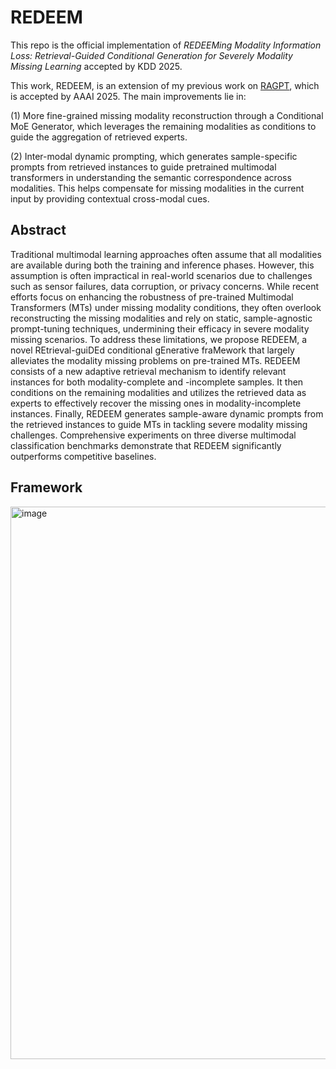 # REDEEM
This repo is the official implementation of _REDEEMing Modality Information Loss: Retrieval-Guided Conditional Generation for Severely Modality Missing Learning_ accepted by KDD 2025. 

This work, REDEEM, is an extension of my previous work on [RAGPT](https://doi.org/10.1609/aaai.v39i17.33984), which is accepted by AAAI 2025. The main improvements lie in: 

(1) More fine-grained missing modality reconstruction through a Conditional MoE Generator, which leverages the remaining modalities as conditions to guide the aggregation of retrieved experts. 

(2) Inter-modal dynamic prompting, which generates sample-specific prompts from retrieved instances to guide pretrained multimodal transformers in understanding the semantic correspondence across modalities. This helps compensate for missing modalities in the current input by providing contextual cross-modal cues.

## Abstract
Traditional multimodal learning approaches often assume that all modalities are available during both the training and inference phases. However, this assumption is often impractical in real-world scenarios due to challenges such as sensor failures, data corruption, or privacy concerns. While recent efforts focus on enhancing the robustness of pre-trained Multimodal Transformers (MTs) under missing modality conditions, they often overlook reconstructing the missing modalities and rely on static, sample-agnostic prompt-tuning techniques, undermining their efficacy in severe modality missing scenarios. To address these limitations, we propose REDEEM, a novel REtrieval-guiDEd conditional gEnerative fraMework that largely alleviates the modality missing problems on pre-trained MTs. REDEEM consists of a new adaptive retrieval mechanism to identify relevant instances for both modality-complete and -incomplete samples. It then conditions on the remaining modalities and utilizes the retrieved data as experts to effectively recover the missing ones in modality-incomplete instances. Finally, REDEEM generates sample-aware dynamic prompts from the retrieved instances to guide MTs in tackling severe modality missing challenges. Comprehensive experiments on three diverse multimodal classification benchmarks demonstrate that REDEEM significantly outperforms competitive baselines.

## Framework

<img width="884" alt="image" src="https://github.com/user-attachments/assets/b10d37b3-3ab3-4025-81d4-5d68418910da" />

